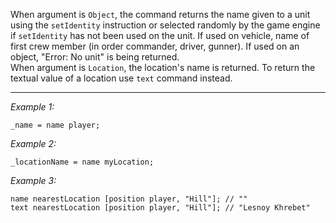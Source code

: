 When argument is `Object`, the command returns the name given to a unit using the `setIdentity` instruction or selected randomly by the game engine if `setIdentity` has not been used on the unit. If used on vehicle, name of first crew member (in order commander, driver, gunner). If used on an object, "Error: No unit" is being returned.<br>
When argument is `Location`, the location's name is returned. To return the textual value of a location use `text` command instead.


---
*Example 1:*
```sqf
_name = name player;
```

*Example 2:*
```sqf
_locationName = name myLocation;
```

*Example 3:*
```sqf
name nearestLocation [position player, "Hill"]; // ""
text nearestLocation [position player, "Hill"]; // "Lesnoy Khrebet"
```